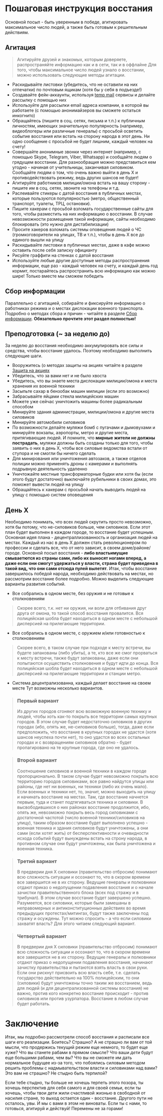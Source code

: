 # Пошаговая инструкция восстания
Основной посыл - быть уверенным в победе, агитировать максимальное число людей, а также быть готовым к решительным действиям.

## Агитация
> Агитируйте друзей и знакомых, которым доверяете, распространяйте информацию как и в сети, так и в оффлайне
Для того, чтобы максимальное число людей узнало о восстании, можно использовать следующие методы агитации.
* Раскидывайте листовки (убедитесь, что не оставили на них отпечатки) по почтовым ящикам (хотя бы у себя в подъезде!)
* Создавайте фейк-аккаунты, используя [temp mail](https://temp-mail.org) сервисы и делайте рассылку с помощью них
* Используйте для рассылки email адреса компании, в которой вы работаете (с помощью анонимайзеров вы сможете остаться инкогнито)
* Обращайтесь (пишите в соц. сетях, письма и т.п.) к публичным личностям, имеющих значительную популярность (например, видеоблогеры или различные генералы) с просьбой осветить событие восстания или встать на сторону народа в этот день. Ни одно сообщение с просьбой не будет лишним, каждый человек на счету!
* Совершайте анонимные звонки через интернет (например, с помощью Skype, Telegram, Viber, Whatsapp) и сообщайте людям о грядущем восстании. Для разнообращия можно представиться кем угодно - начиная от учительницы, заканчивая силовиком. Сообщайте людям о том, что очень важно выйти в день X и противодействовать режиму, ведь других шансов не будет!
* Агитируйте работников милиции/омона встать на вашу сторону - пишите им в соц. сетях, звоните на телефоны и т.д.
* Раслеивайте стикеры с датой восстания в публичных местах, которые пользуются популярностью (метро, общественный транспорт, туалеты, ТРЦ, остановки).
* Пишите хакерам с просьбой взломать государственные сайты для того, чтобы разместить на них информацию о восстании. В случае невозможности размещения такой информации, сайты необходимо блокировать (это нужно для дистабилизации)
* Просите хакеров взломать системы оповещения людей о ЧС (громкоговорители на улицах, ТВ и т.п.), чтобы в день X все до единого вышли на улицу
* Раскидывайте листовки в публичных местах, даже в кафе можно оставить после себя записку официанту
* Рисуйте граффити на стенках с датой восстания
* Используйте любые другие доступные методы распространения информации, еще раз - каждый человек на счету, и каждый день год кормит, постарайтесь распространить всю информацию как можно шире! Только вместе мы сможем победить

## Сбор информации
Параллельно с агитацией, собирайте и фиксируйте информацию о работниках режима и о местах дислокации военного транспорта. Подробно о методах сбора и причин - читайте в разделе [Сбор информации](https://coderevolutionary.github.io/). **Обязательно прочтите этот раздел полностью!**

## Преподготовка (~ за неделю до)
За неделю до восстания необходимо аккумулировать все силы и средства, чтобы восстание удалось.
Поэтому необходимо выполнить следующие шаги.
* Вооружитесь (о методах защиты на акциях читайте в разделе [Защита на акциях](https://coderevolutionary.github.io/protection-street)
* Убедитесь, что за вами нет и не было хвоста
* Убедитесь, что вы знаете места дислокации милиции/омона и места хранения их военной техники 
* Засыпьте сахар в бензобак машин милиции (если это возможно)
* Забрасывайте яйцами стекла милицейских машин
* Можете уже сейчас уничтожить машины более радикальным способом
* Минируйте здания администрации, милиции/омона и другие места силовиков
* Минируйте автомобили силовиков
* По возможности делайте муляжи бомб с пугачами и дымовухами и минируйте вокзалы, аэропорты, метро и другие места, притягивающие людей. И помните, что **мирные жители не должны пострадать**, муляжи должны быть созданы только для того, чтобы заявить о них в день X, чтобы все силовые ведомства встали от ступора и не смогли бы ничего сделать
* Для минирования или уничтожения автозаков, а также отделов полиции можно применять дроны с камерами и выполнять подрывную деятельность удаленно
* Уничтожайте местные трансформаторные будки или хотя бы (если этого будут достаточно) выключайте рубильники в своих домах, это поможет вывести людей на улицу 
* Обращайтесь к хакерам с просьбой начать выводить людей на улицу с помощью систем оповещения

## День X
Необходимо понимать, что всех людей скрутить просто невозможно, хотя бы потому, что не-силовиков больше, чем силовиков. Если этот план будет выполнен в каждом городе, то восстание будет успешным.
Основная идея плана - децентраллизованность и организация людей на местах. Каждый из нас в день X должен стать революционером по профессии и сделать все, что от него зависит, в своем доме/районе/городе. Основной посыл восстания - **либо властьимущие смываетются из страны сами, либо их выносят ногами вперед, а даже если они смогут удержаться у власти, страна будет приведена в такой вид, что они сами отсюда пулей вылетят**.
Итак, чтобы восстание завершилось победой народа, необходимо действовать на местах, но рассмотрим восстание более подробно. Можно выделить следующие варианты развития событий.
* Все собрались в одном месте, без оружия и не готовые к столкновениям
> Скорее всего, т.к. нет ни оружия, ни воли для отбивания друг друга от омона, то такой способ восстания провалится.
> Вся полицейская шобла будет находиться в одном месте с небольшой дисперсией на прилегающие территории.
* Все собрались в одном месте, с оружием и/или готовностью к столкновениям
> Скорее всего, в таком случае при подходе к месту встречи, вы будете запакованы (либо убиты), а те, кто все же смог прорваться к месту встречи, также будут запакованы, даже если они попытаются осуществить столкновения и будут идти до конца.
> Вся полицейская шобла будет находиться в одном месте с небольшой дисперсией на прилегающие территории и станции метро.
* Система децентрализованна, каждый делает восстание на своем месте
Тут возможны несколько вариантов.
> ### Первый вариант
> Из других городов сгоняют всю возможную военную технику и людей, чтобы хоть как-то покрыть все территории самых крупных городов. В этом случае будет недостаточно силовиков в других городах (ибо, опять же, не-силовиков больше), тогда, даже если предположить, что восстание в крупных городах не удастся (хотя шансов неуспеха почти нет), то оно удастся во всех остальных городах и с возвращениям силовиков обратно - будет пропагировано на те крупные города, где оно не удалось.

> ### Второй вариант
> Соотношение силовиков и военной техники в каждом городе пропорционально. В таком случае будет невозможно покрыть всю территорию городов силовиками, все равно найдутся улицы или районы, где нет ни военных, ни техники (либо их очень мало). Если военных и техники нет, то, значит, можно выходить на улицу и начинать восстание на местах. Там, где восстание начнется первым, туда и станет подтягиваться техника и силовики. В высвободившихся о них районах восстание продолжится, ибо, опять же, невозможно покрыть весь город силовиками с достаточной частотой (число военной техники/силовиков на улицу), таким образом восстание будет выполнено успешно - военная техника и здания силовиков будут уничтожены, а они сами (если хотят жить) от бесперспективности и очевидности исхода событий будут вынуждены встать на строну народа, в противном случае они будут уничтожены, как была уничтожена и военная техника.

> ### Третий вариант
> В предверии дня X силовики (правительство отбросим) понимают всю сложность ситуации и осознают то, что в скором времени все завершится не в их сторону. Ведущие генералы и полковники отдают приказ о недопущении подавления восстания и о начале зачистки правительственного блока (всех под стражу и в трибунал). В этом случае восстание будет завершено успешно. Разумеется, все силовики, которые были замешаны в неправомерных и антиконституционных действиях во время предыдущих протестах/митингах, будут также заключены под стражу и осуждены. Тут можно спросить - а что если силовики захватят власть? Для этого читаем следующий вариант.

> ### Четвертый вариант
> В предверии дня X силовики (правительство отбросим) понимают всю сложность ситуации и осознают то, что в скором времени все завершится не в их сторону. Ведущие генералы и полковники отдают приказ о недопущении подавления восстания, начинают зачистку правительства и пытаются взять власть в свои руки. Если они рискнут присвоить всю власть себе, т.е. сделать государство действительно на 100% полицейским, то они (силовики) будут уничтожены точно таким же восстанием, ведь для людей (и для децентрализованной системы восстания) не важно, против кого конкретно восстание происходит - против силовиков или против узурпатора. Восстание в любом случае будет работать.

# Заключение
Итак, мы подробно рассмотрели способ восстания и расписали все шаги его реализации. Боитесь? Страшно? А не страшно ли вам от той мысли, что продержись текущий режим еще немного, то будет еще хуже? Что вы станете рабами в прямом смысле? Что ваши *дети* будут еще большими рабами, чем вы? Что вы не сможете им дать нормальное будущее из-за того, что побоялись силовым методом решить проблемы с надмывательством власти и силовиками над вами? Это вам не страшно? Не стыдно быть терпилой?

Если тебе стыдно, ты больше не хочешь терпеть этого позора, ты хочешь перспектив для себя самого и для своей семьи, если ты хочешь, чтобы твои дети жили счастливой жизнью в свободной от насилия стране, то выход остается один - восстание. Другого пути не осталось, увы. И мы с вами в этом не виноваты. Если ты с нами, то готовься, агитируй и действуй! Перемены не за горами!
